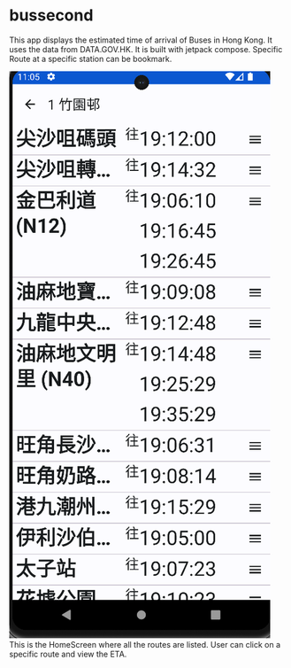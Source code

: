 # bussecond
This app displays the estimated time of arrival of Buses in Hong Kong. It uses the data from DATA.GOV.HK. 
It is built with jetpack compose. Specific Route at a specific station can be bookmark.

![HomeScreen](https://github.com/Abvcxz2023/bussecond/blob/master/DetailScreen.png)
<br />
This is the HomeScreen where all the routes are listed. User can click on a specific route and view the ETA.
